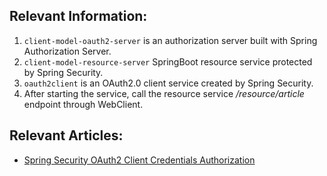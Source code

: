 ## Relevant Information:

1. `client-model-oauth2-server` is an authorization server built with Spring Authorization Server.<br>
2. `client-model-resource-server` SpringBoot resource service protected by Spring Security.<br>
3. `oauth2client` is an OAuth2.0 client service created by Spring Security.<br>
4. After starting the service, call the resource service */resource/article* endpoint through WebClient.

## Relevant Articles:

- [Spring Security OAuth2 Client Credentials Authorization](https://relive27.github.io/blog/oauth2-client-model)
